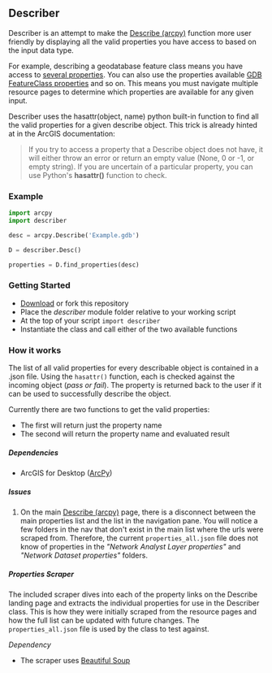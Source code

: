 ## Describer

Describer is an attempt to make the [Describe (arcpy)](http://resources.arcgis.com/en/help/main/10.1/index.html#/Describe/018v00000066000000/) function more user friendly by displaying all the valid properties you have access to based on the input data type.

For example, describing a geodatabase feature class means you have access to [several properties](http://resources.arcgis.com/en/help/main/10.1/index.html#/FeatureClass_properties/018v00000011000000/).  You can also use the properties available [GDB FeatureClass properties](http://resources.arcgis.com/en/help/main/10.1/index.html#/GDB_FeatureClass_properties/018v0000005t000000/) and so on.  This means you must navigate multiple resource pages to determine which properties are available for any given input.

Describer uses the hasattr(object, name) python built-in function to find all
the valid properties for a given describe object.  This trick is already hinted at in the ArcGIS documentation:

>If you try to access a property that a Describe object does not have, it will either throw an error or return an empty value (None, 0 or -1, or empty string). If you are uncertain of a particular property, you can use Python's **hasattr()** function to check.

### Example

```python
import arcpy
import describer

desc = arcpy.Describe('Example.gdb')

D = describer.Desc()

properties = D.find_properties(desc)

```

### Getting Started

- [Download](https://github.com/EsriCanada/describer/archive/master.zip) or fork this repository
- Place the *describer* module folder relative to your working script
- At the top of your script `import describer`
- Instantiate the class and call either of the two available functions


### How it works

The list of all valid properties for every describable object is contained in a .json file.  Using the `hasattr()` function, each is checked against the incoming object (*pass or fail*).  The property is returned back to the user if it can be used to successfully describe the object.

Currently there are two functions to get the valid properties:

- The first will return just the property name
- The second will return the property name and evaluated result

##### Dependencies

- ArcGIS for Desktop ([ArcPy](http://resources.arcgis.com/en/help/main/10.1/index.html#//000v000000v7000000))


##### Issues

1. On the main [Describe (arcpy)](http://resources.arcgis.com/en/help/main/10.1/index.html#/Describe/018v00000066000000/) page, there is a disconnect between the main properties list and the list in the navigation pane.  You will notice a few folders in the nav that don't exist in the main list where the urls were scraped from.  Therefore, the current `properties_all.json` file does not know of properties in the *"Network Analyst Layer properties"* and *"Network Dataset properties"* folders.

##### Properties Scraper

The included scraper dives into each of the property links on the Describe landing page and extracts the individual properties for use in the Describer class.  This is how they were initially scraped from the resource pages and how the full list can be updated with future changes.  The `properties_all.json` file is used by the class to test against.

*Dependency*

- The scraper uses [Beautiful Soup](http://www.crummy.com/software/BeautifulSoup/)
